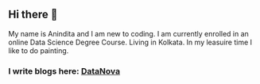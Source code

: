 ## Hi there 👋

My name is Anindita and I am new to coding. I am currently enrolled in an online Data Science Degree Course. Living in Kolkata. In my leasuire time I like to do painting.

### I write blogs here: [DataNova](https://datanova.hashnode.dev/)


<!--
**aninditadev/aninditadev** is a ✨ _special_ ✨ repository because its `README.md` (this file) appears on your GitHub profile.

Here are some ideas to get you started:

- 🔭 I’m currently working on ...
- 🌱 I’m currently learning ...
- 👯 I’m looking to collaborate on ...
- 🤔 I’m looking for help with ...
- 💬 Ask me about ...
- 📫 How to reach me: ...
- 😄 Pronouns: ...
- ⚡ Fun fact: ...
-->
